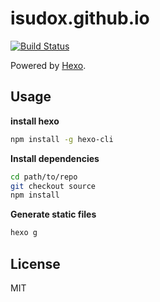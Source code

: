 # isudox.github.io

[![Build Status](https://travis-ci.org/isudox/isudox.github.io.svg?branch=source)](https://travis-ci.org/isudox/isudox.github.io)


Powered by [Hexo](https://github.com/hexojs/hexo).

## Usage

**install hexo**

```bash
npm install -g hexo-cli
```

**Install dependencies**
```bash
cd path/to/repo
git checkout source
npm install
```

**Generate static files**

```bash
hexo g
```

## License

MIT